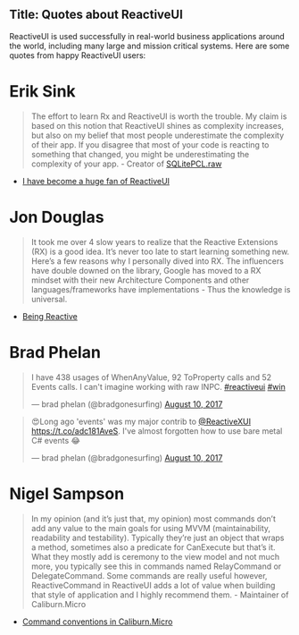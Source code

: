 Title: Quotes about ReactiveUI
---

ReactiveUI is used successfully in real-world business applications around the world, including many large and mission critical systems. Here are some quotes from happy ReactiveUI users:

# Erik Sink
>  The effort to learn Rx and ReactiveUI is worth the trouble. My claim is based on this notion that ReactiveUI shines as complexity increases, but also on my belief that most people underestimate the complexity of their app. If you disagree that most of your code is reacting to something that changed, you might be underestimating the complexity of your app. - Creator of [SQLitePCL.raw](https://github.com/ericsink/SQLitePCL.raw)

* [I have become a huge fan of ReactiveUI](http://ericsink.com/entries/dont_use_rxui.html)

# Jon Douglas
>  It took me over 4 slow years to realize that the Reactive Extensions (RX) is a good idea. It’s never too late to start learning something new. Here’s a few reasons why I personally dived into RX. The influencers have double downed on the library, Google has moved to a RX mindset with their new Architecture Components and other languages/frameworks have implementations - Thus the knowledge is universal. 

* [Being Reactive](http://www.jon-douglas.com/2017/08/01/being-more-reactive/)

# Brad Phelan

<blockquote class="twitter-tweet" data-conversation="none" data-lang="en"><p lang="en" dir="ltr">I have 438 usages of WhenAnyValue, 92 ToProperty calls and 52 Events calls. I can&#39;t imagine working with raw INPC. <a href="https://twitter.com/hashtag/reactiveui?src=hash">#reactiveui</a> <a href="https://twitter.com/hashtag/win?src=hash">#win</a></p>&mdash; brad phelan (@bradgonesurfing) <a href="https://twitter.com/bradgonesurfing/status/895597814436188161">August 10, 2017</a></blockquote>
<script async src="//platform.twitter.com/widgets.js" charset="utf-8"></script>

<blockquote class="twitter-tweet" data-lang="en"><p lang="en" dir="ltr">😍Long ago &#39;events&#39; was my major contrib to <a href="https://twitter.com/ReactiveXUI">@ReactiveXUI</a> <a href="https://t.co/adc181AveS">https://t.co/adc181AveS</a>. I&#39;ve almost forgotten how to use bare metal C# events 😂</p>&mdash; brad phelan (@bradgonesurfing) <a href="https://twitter.com/bradgonesurfing/status/895580815500886017">August 10, 2017</a></blockquote>
<script async src="//platform.twitter.com/widgets.js" charset="utf-8"></script>

# Nigel Sampson

> In my opinion (and it’s just that, my opinion) most commands don’t add any value to the main goals for using MVVM (maintainability, readability and testability). Typically they’re just an object that wraps a method, sometimes also a predicate for CanExecute but that’s it. What they mostly add is ceremony to the view model and not much more, you typically see this in commands named RelayCommand or DelegateCommand. Some commands are really useful however, ReactiveCommand in ReactiveUI adds a lot of value when building that style of application and I highly recommend them. - Maintainer of Caliburn.Micro

* [Command conventions in Caliburn.Micro](http://compiledexperience.com/blog/posts/comand-conventions)
